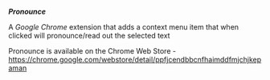 ***Pronounce***

A _Google Chrome_ extension that adds a context menu item that when clicked will pronounce/read out the selected text

Pronounce is available on the Chrome Web Store - https://chrome.google.com/webstore/detail/ppfjcendbbcnfhaimddfmjchjkepaman